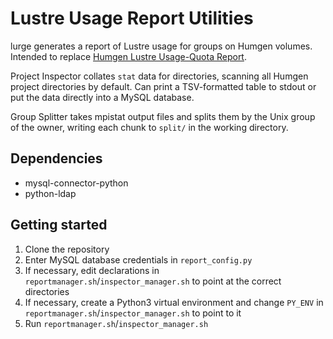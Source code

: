 # Lustre Usage Report Utilities
lurge generates a report of Lustre usage for groups on Humgen volumes. Intended to replace [Humgen Lustre Usage-Quota Report](https://gitlab.internal.sanger.ac.uk/hgi/lustre-usage).

Project Inspector collates `stat` data for directories, scanning all Humgen project directories by default. Can print a TSV-formatted table to stdout or put the data directly into a MySQL database.

Group Splitter takes mpistat output files and splits them by the Unix group of the owner, writing each chunk to `split/` in the working directory.

## Dependencies
* mysql-connector-python
* python-ldap

## Getting started
1. Clone the repository
2. Enter MySQL database credentials in `report_config.py`
3. If necessary, edit declarations in `reportmanager.sh`/`inspector_manager.sh` to point at the correct directories
4. If necessary, create a Python3 virtual environment and change `PY_ENV` in `reportmanager.sh`/`inspector_manager.sh` to point to it 
5. Run `reportmanager.sh`/`inspector_manager.sh`
